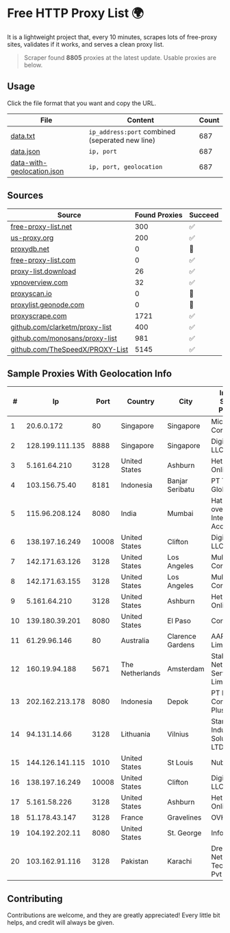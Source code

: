 
# Free HTTP Proxy List 🌍

It is a lightweight project that, every 10 minutes, scrapes lots of free-proxy sites, validates if it works, and serves a clean proxy list.


> Scraper found **8805** proxies at the latest update. Usable proxies are below.

## Usage

Click the file format that you want and copy the URL.


|File|Content|Count|
|----|-------|-----|
|[data.txt](https://raw.githubusercontent.com/themiralay/Proxy-List-World/master/data.txt)|`ip_address:port` combined (seperated new line)|687|
|[data.json](https://raw.githubusercontent.com/themiralay/Proxy-List-World/master/data.json)|`ip, port`|687|
|[data-with-geolocation.json](https://raw.githubusercontent.com/themiralay/Proxy-List-World/master/data-with-geolocation.json)|`ip, port, geolocation`|687|

## Sources

|Source|Found Proxies|Succeed|
|------|-------------|-------|
|[free-proxy-list.net](https://free-proxy-list.net)|300|✅|
|[us-proxy.org](https://www.us-proxy.org)|200|✅|
|[proxydb.net](http://proxydb.net)|0|🚫|
|[free-proxy-list.com](https://free-proxy-list.com/?page=&port=&type%5B%5D=http&type%5B%5D=https&up_time=0&search=Search)|0|✅|
|[proxy-list.download](https://www.proxy-list.download/HTTP)|26|✅|
|[vpnoverview.com](https://vpnoverview.com/privacy/anonymous-browsing/free-proxy-servers)|32|✅|
|[proxyscan.io](https://www.proxyscan.io)|0|🚫|
|[proxylist.geonode.com](https://proxylist.geonode.com/api/proxy-list?limit=300&page=1&sort_by=lastChecked&sort_type=desc&protocols=http,https)|0|🚫|
|[proxyscrape.com](https://api.proxyscrape.com/v2/?request=displayproxies&protocol=http&timeout=10000&country=all&ssl=all&anonymity=all)|1721|✅|
|[github.com/clarketm/proxy-list](https://raw.githubusercontent.com/clarketm/proxy-list/master/proxy-list-raw.txt)|400|✅|
|[github.com/monosans/proxy-list](https://raw.githubusercontent.com/monosans/proxy-list/main/proxies/http.txt)|981|✅|
|[github.com/TheSpeedX/PROXY-List](https://raw.githubusercontent.com/TheSpeedX/PROXY-List/master/http.txt)|5145|✅|


## Sample Proxies With Geolocation Info

|#|Ip|Port|Country|City|Internet Service Provider|
|-|--|----|-------|----|-------------------------|
|1|20.6.0.172|80|Singapore|Singapore|Microsoft Corporation|
|2|128.199.111.135|8888|Singapore|Singapore|DigitalOcean, LLC|
|3|5.161.64.210|3128|United States|Ashburn|Hetzner Online GmbH|
|4|103.156.75.40|8181|Indonesia|Banjar Seribatu|PT Trika Global Media|
|5|115.96.208.124|8080|India|Mumbai|Hathway IP over Cable Internet Access|
|6|138.197.16.249|10008|United States|Clifton|DigitalOcean, LLC|
|7|142.171.63.126|3128|United States|Los Angeles|Multacom Corporation|
|8|142.171.63.155|3128|United States|Los Angeles|Multacom Corporation|
|9|5.161.64.210|3128|United States|Ashburn|Hetzner Online GmbH|
|10|139.180.39.201|8080|United States|El Paso|Conterra|
|11|61.29.96.146|80|Australia|Clarence Gardens|AAPT Limited|
|12|160.19.94.188|5671|The Netherlands|Amsterdam|Stallion Network Services Limited|
|13|202.162.213.178|8080|Indonesia|Depok|PT Indonesia Comnets Plus|
|14|94.131.14.66|3128|Lithuania|Vilnius|Stark Industries Solutions LTD|
|15|144.126.141.115|1010|United States|St Louis|Nubes, LLC|
|16|138.197.16.249|10008|United States|Clifton|DigitalOcean, LLC|
|17|5.161.58.226|3128|United States|Ashburn|Hetzner Online GmbH|
|18|51.178.43.147|3128|France|Gravelines|OVH SAS|
|19|104.192.202.11|8080|United States|St. George|InfoWest|
|20|103.162.91.116|3128|Pakistan|Karachi|Dreams Network & Technology Pvt Ltd|



## Contributing

Contributions are welcome, and they are greatly appreciated! Every
little bit helps, and credit will always be given.

